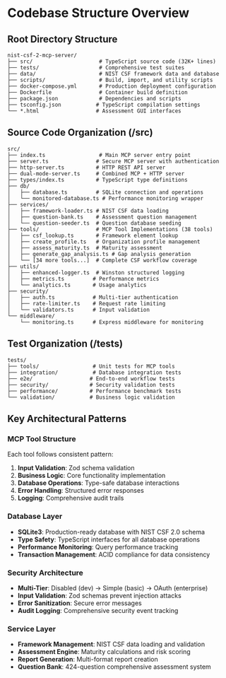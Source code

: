 # Codebase Structure Overview

## Root Directory Structure
```
nist-csf-2-mcp-server/
├── src/                     # TypeScript source code (32K+ lines)
├── tests/                   # Comprehensive test suites
├── data/                    # NIST CSF framework data and database
├── scripts/                 # Build, import, and utility scripts
├── docker-compose.yml       # Production deployment configuration
├── Dockerfile               # Container build definition
├── package.json             # Dependencies and scripts
├── tsconfig.json           # TypeScript compilation settings
└── *.html                  # Assessment GUI interfaces
```

## Source Code Organization (/src)
```
src/
├── index.ts                 # Main MCP server entry point
├── server.ts               # Secure MCP server with authentication
├── http-server.ts          # HTTP REST API server
├── dual-mode-server.ts     # Combined MCP + HTTP server
├── types/index.ts          # TypeScript type definitions
├── db/
│   ├── database.ts         # SQLite connection and operations
│   └── monitored-database.ts # Performance monitoring wrapper
├── services/
│   ├── framework-loader.ts # NIST CSF data loading
│   ├── question-bank.ts    # Assessment question management
│   └── question-seeder.ts  # Question database seeding
├── tools/                  # MCP Tool Implementations (38 tools)
│   ├── csf_lookup.ts       # Framework element lookup
│   ├── create_profile.ts   # Organization profile management
│   ├── assess_maturity.ts  # Maturity assessment
│   ├── generate_gap_analysis.ts # Gap analysis generation
│   └── [34 more tools...]  # Complete CSF workflow coverage
├── utils/
│   ├── enhanced-logger.ts  # Winston structured logging
│   ├── metrics.ts         # Performance metrics
│   └── analytics.ts       # Usage analytics
├── security/
│   ├── auth.ts            # Multi-tier authentication
│   ├── rate-limiter.ts    # Request rate limiting
│   └── validators.ts      # Input validation
└── middleware/
    └── monitoring.ts      # Express middleware for monitoring
```

## Test Organization (/tests)
```
tests/
├── tools/                 # Unit tests for MCP tools
├── integration/           # Database integration tests
├── e2e/                  # End-to-end workflow tests
├── security/             # Security validation tests
├── performance/          # Performance benchmark tests
└── validation/           # Business logic validation
```

## Key Architectural Patterns

### MCP Tool Structure
Each tool follows consistent pattern:
1. **Input Validation**: Zod schema validation
2. **Business Logic**: Core functionality implementation
3. **Database Operations**: Type-safe database interactions
4. **Error Handling**: Structured error responses
5. **Logging**: Comprehensive audit trails

### Database Layer
- **SQLite3**: Production-ready database with NIST CSF 2.0 schema
- **Type Safety**: TypeScript interfaces for all database operations
- **Performance Monitoring**: Query performance tracking
- **Transaction Management**: ACID compliance for data consistency

### Security Architecture
- **Multi-Tier**: Disabled (dev) → Simple (basic) → OAuth (enterprise)
- **Input Validation**: Zod schemas prevent injection attacks
- **Error Sanitization**: Secure error messages
- **Audit Logging**: Comprehensive security event tracking

### Service Layer
- **Framework Management**: NIST CSF data loading and validation
- **Assessment Engine**: Maturity calculations and risk scoring
- **Report Generation**: Multi-format report creation
- **Question Bank**: 424-question comprehensive assessment system